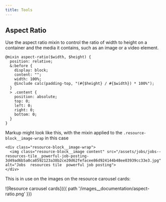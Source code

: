 ```yaml
---
title: Tools
---
```


## Aspect Ratio

Use the aspect ratio mixin to control the ratio of width to height on a container and the media it contains, such as an image or a video element.

```
@mixin aspect-ratio($width, $height) {
  position: relative;
  &:before {
    display: block;
    content: "";
    width: 100%;
    @include calc(padding-top, "(#{$height} / #{$width}) * 100%");
  }
  > .content {
    position: absolute;
    top: 0;
    left: 0;
    right: 0;
    bottom: 0;
  }
}
```

Markup might look like this, with the mixin applied to the `.resource-block__image-wrap` in this case
```
<div class="resource-block__image-wrap">
  <img class="resource-block__image content" src="/assets/jobs/jobs--resources-tile__powerful-job-posting-3d49ad6b5a0ca8592123a38b2ce20d62fefacee86d924144b48ee03939cc33e3.jpg" alt="Jobs  resources tile  powerful job posting">
</div>
```

This is in use on the images on the resource carousel cards:

![Resource carousel cards]({{ path '/images__documentation/aspect-ratio.png' }})


## 
